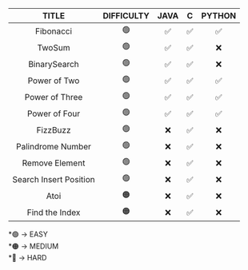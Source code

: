 

|    TITLE                |   DIFFICULTY        |                       JAVA                   |       C                |      PYTHON     |  
| :----------------------:|:-------------------:|:--------------------------:|:----------------------:|:---------------:|
|           Fibonacci     |           🟢           |                            ✅      |               ✅       |           ✅      |
|           TwoSum        |          🟢             |                            ✅      |            ✅            |           ❌      |
|           BinarySearch  |          🟢           |                              ✅       |            ✅            |        ❌         |
|           Power of Two  |         🟢            |                                 ✅     |       ✅                 |      ✅           |          
|           Power of Three|         🟢            |                                   ✅   |               ✅         |          ✅       |
|           Power of Four |         🟢           |                                 ✅       |               ✅         |           ✅      |
|           FizzBuzz        |        🟢            |                    ❌                    |            ✅            |           ❌      |
|  Palindrome Number        |        🟢            |                    ❌                    |            ✅            |           ❌      |
|     Remove Element        |        🟢            |                    ❌                    |            ✅            |           ❌      |
|  Search Insert Position    |        🟢            |                    ❌                    |            ✅            |           ❌      |
|           Atoi        |           🟠        |                    ❌                    |            ✅            |           ❌      |
|    Find the Index   |          🟠          |                    ❌                    |            ✅            |           ❌      |

 *🟢 -> EASY <br>
*🟠 -> MEDIUM <br>
*🔴 -> HARD <br>



